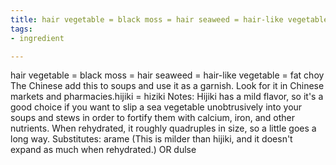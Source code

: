 ```yaml
---
title: hair vegetable = black moss = hair seaweed = hair-like vegetable = fat choy
tags:
- ingredient

---
```

hair vegetable = black moss = hair seaweed = hair-like vegetable = fat choy The Chinese add this to soups and use it as a garnish. Look for it in Chinese markets and pharmacies.hijiki = hiziki Notes: Hijiki has a mild flavor, so it's a good choice if you want to slip a sea vegetable unobtrusively into your soups and stews in order to fortify them with calcium, iron, and other nutrients. When rehydrated, it roughly quadruples in size, so a little goes a long way. Substitutes: arame (This is milder than hijiki, and it doesn't expand as much when rehydrated.) OR dulse
